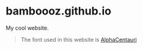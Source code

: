 # bamboooz.github.io

My cool website.

> The font used in this website is [AlphaCentauri](https://joannavu.gumroad.com/l/iHUgj)<br/>
